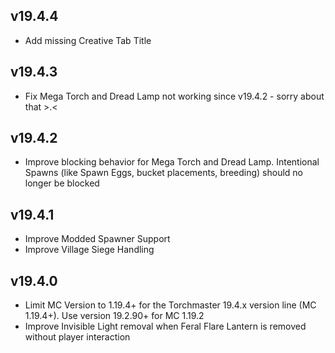 ## v19.4.4
- Add missing Creative Tab Title

## v19.4.3
- Fix Mega Torch and Dread Lamp not working since v19.4.2 - sorry about that >.<

## v19.4.2
- Improve blocking behavior for Mega Torch and Dread Lamp. Intentional Spawns (like Spawn Eggs, bucket placements, breeding) should no longer be blocked

## v19.4.1
- Improve Modded Spawner Support
- Improve Village Siege Handling

## v19.4.0
- Limit MC Version to 1.19.4+ for the Torchmaster 19.4.x version line (MC 1.19.4+). Use version 19.2.90+ for MC 1.19.2
- Improve Invisible Light removal when Feral Flare Lantern is removed without player interaction
